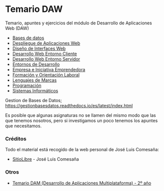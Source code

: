 # Temario DAW

Temario, apuntes y ejercicios del módulo de Desarrollo de Aplicaciones Web (DAW)

  - [Bases de datos](BBDD)
  - [Despliegue de Aplicaciones Web](DAW)
  - [Diseño de Interfaces Web](DIW)
  - [Desarrollo Web Entorno Cliente](DWEC)
  - [Desarrollo Web Entorno Servidor](DWES)
  - [Entornos de Desarrollo](EED)
  - [Empresa e Iniciativa Emprendedora](EIE)
  - [Formación y Orientación Laboral](FOL)
  - [Lenguajes de Marcas](LLMM)
  - [Programación](PROG)
  - [Sistemas Informáticos](SSII)

Gestion de Bases de Datos; https://gestionbasesdatos.readthedocs.io/es/latest/index.html

Es posible que algunas asignaturas no se llamen del mismo modo que las que tenemos nosotros,
pero si investigamos un poco tenemos los apuntes que necesitamos.

### Créditos

Todo el material está recogido de la web personal de José Luis Comesaña:

* [SitioLibre](http://www.sitiolibre.com/) - José Luis Comesaña


### Otros

  - [Temario DAM (Desarrollo de Aplicaciones Multiplataforma) - 2º año](https://github.com/statickidz/TemarioDAM)
